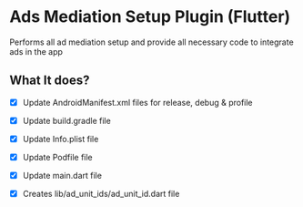 # Ads Mediation Setup Plugin (Flutter)
Performs all ad mediation setup and provide all necessary code to integrate ads in the app

## What It does?
- [x] Update AndroidManifest.xml files for release, debug & profile
- [x] Update build.gradle file
- [x] Update Info.plist file
- [x] Update Podfile file
- [x] Update main.dart file
- [x] Creates lib/ad_unit_ids/ad_unit_id.dart file





